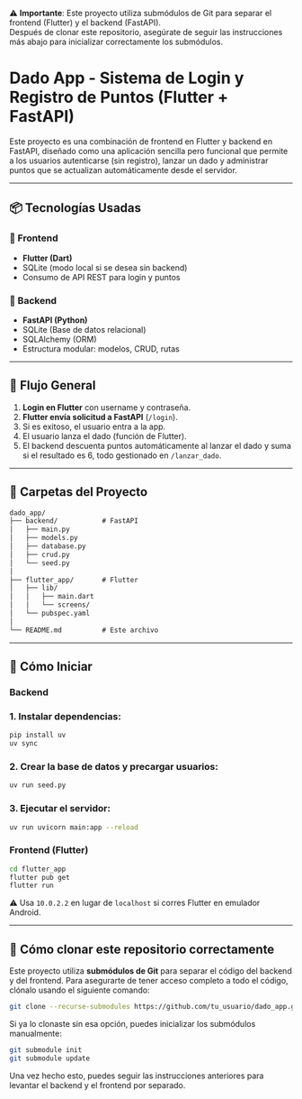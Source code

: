 ⚠️ **Importante**: Este proyecto utiliza submódulos de Git para separar el frontend (Flutter) y el backend (FastAPI).  
Después de clonar este repositorio, asegúrate de seguir las instrucciones más abajo para inicializar correctamente los submódulos.

# Dado App - Sistema de Login y Registro de Puntos (Flutter + FastAPI)

Este proyecto es una combinación de frontend en Flutter y backend en FastAPI, diseñado como una aplicación sencilla pero funcional que permite a los usuarios autenticarse (sin registro), lanzar un dado y administrar puntos que se actualizan automáticamente desde el servidor.

---

## 📦 Tecnologías Usadas

### 🧭 Frontend

- **Flutter (Dart)**
- SQLite (modo local si se desea sin backend)
- Consumo de API REST para login y puntos

### 🚀 Backend

- **FastAPI (Python)**
- SQLite (Base de datos relacional)
- SQLAlchemy (ORM)
- Estructura modular: modelos, CRUD, rutas

---

## 🔄 Flujo General

1. **Login en Flutter** con username y contraseña.
2. **Flutter envía solicitud a FastAPI** (`/login`).
3. Si es exitoso, el usuario entra a la app.
4. El usuario lanza el dado (función de Flutter).
5. El backend descuenta puntos automáticamente al lanzar el dado y suma si el resultado es 6, todo gestionado en `/lanzar_dado`.

---

## 📁 Carpetas del Proyecto

```markdown
dado_app/
├── backend/           # FastAPI
│   ├── main.py
│   ├── models.py
│   ├── database.py
│   ├── crud.py
│   └── seed.py
│
├── flutter_app/       # Flutter
│   ├── lib/
│   │   ├── main.dart
│   │   └── screens/
│   └── pubspec.yaml
│
└── README.md          # Este archivo
```

---

## 🚀 Cómo Iniciar

### Backend

### 1. Instalar dependencias:

```bash
pip install uv
uv sync
```

### 2. Crear la base de datos y precargar usuarios:

```bash
uv run seed.py
```

### 3. Ejecutar el servidor:

```bash
uv run uvicorn main:app --reload
```


### Frontend (Flutter)

```bash
cd flutter_app
flutter pub get
flutter run
```

⚠️ Usa `10.0.2.2` en lugar de `localhost` si corres Flutter en emulador Android.

---

## 🧰 Cómo clonar este repositorio correctamente

Este proyecto utiliza **submódulos de Git** para separar el código del backend y del frontend. Para asegurarte de tener acceso completo a todo el código, clónalo usando el siguiente comando:

```bash
git clone --recurse-submodules https://github.com/tu_usuario/dado_app.git
```

Si ya lo clonaste sin esa opción, puedes inicializar los submódulos manualmente:

```bash
git submodule init
git submodule update
```

Una vez hecho esto, puedes seguir las instrucciones anteriores para levantar el backend y el frontend por separado.
